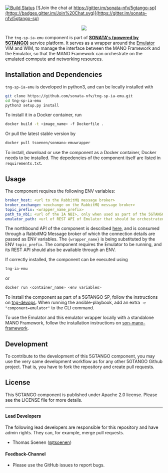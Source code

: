 [![Build Status](https://jenkins.sonata-nfv.eu/buildStatus/icon?job=son-mano-framework-pipeline/master)](https://jenkins.sonata-nfv.eu/job/son-mano-framework-pipeline/job/master/)
[![Join the chat at https://gitter.im/sonata-nfv/5gtango-sp](https://badges.gitter.im/Join%20Chat.svg)](https://gitter.im/sonata-nfv/5gtango-sp)
 
 <p align="center"><img src="https://github.com/sonata-nfv/tng-api-gtw/wiki/images/sonata-5gtango-logo-500px.png" /></p>
 
The `tng-sp-ia-emu` component is part of [**SONATA's (powered by 5GTANGO)**](https://5gtango.eu/) service platform. It serves as a wrapper around the [Emulator](https://github.com/sonata-nfv/son-emu) VIM and WIM, to manage the interface between the MANO Framework and the Emulator, so that the MANO Framework can orchestrate on the emulated comnpute and networking resources.

## Installation and Dependencies

`tng-sp-ia-emu` is developed in python3, and can be locally installed with

```bash
git clone https://github.com/sonata-nfv/tng-sp-ia-emu.git
cd tng-sp-ia-emu
python3 setup.py install
```
To install it in a Docker container, run

```bash
docker build -t <image_name> -f Dockerfile .
```
Or pull the latest stable version by

```bash
docker pull tsoenen/sonmano-emuwrapper
```

To install, download or use the component as a Docker container, Docker needs to be installed. The depedencies of the component itself are listed in `requirements.txt`.

## Usage

The component requires the following ENV variables:

```yaml
broker_host: <url to the RabbitMQ message broker>
broker_exchange: <exchange on the RabbitMQ message broker>
topic_prefix: <wrapper_name_prefix>
path_to_nbi: <url of the IA NBI>, only when used as part of the 5GTANGO SP
emulator_path: <url of REST API of Emulator that should be orchestrated>
```

The northbound API of the component is described [here](https://github.com/sonata-nfv/tng-sp-ia/wiki/IA-RabbitMQ-Internal-Interface), and is consumed through a RabbitMQ Message broker of which the connection details are passed as ENV variables.
The `{wrapper_name}` is being substituted by the ENV `topic_prefix`. The component requires the Emulator to be running, and its REST API should also be available through an ENV.

If correctly installed, the component can be executed using 

```bash
tng-ia-emu
```

or

```bash
docker run <container_name> <env variables>
```
To install the component as part of a 5GTANGO SP, follow the instructions on [tng-devops](https://github.com/sonata-nfv/tng-devops). When running the ansible-playbook, add an extra `-e "component=emulator"` to the CLI command.

To use the Emulator and this emulator wrapper locally with a standalone MANO Framework, follow the installation instructions on [son-mano-framework](https://github.com/sonata-nfv/son-mano-framework#installation-and-usage).

## Development

To contribute to the development of this 5GTANGO component, you may use the very same development workflow as for any other 5GTANGO Github project. That is, you have to fork the repository and create pull requests.

## License

This 5GTANGO component is published under Apache 2.0 license. Please see the LICENSE file for more details.

---
#### Lead Developers

The following lead developers are responsible for this repository and have admin rights. They can, for example, merge pull requests.

- Thomas Soenen ([@tsoenen](https://github.com/tsoenen))

#### Feedback-Channel

* Please use the GitHub issues to report bugs. 
